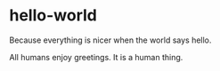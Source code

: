 # hello-world
Because everything is nicer when the world says hello.

All humans enjoy greetings. It is a human thing.

